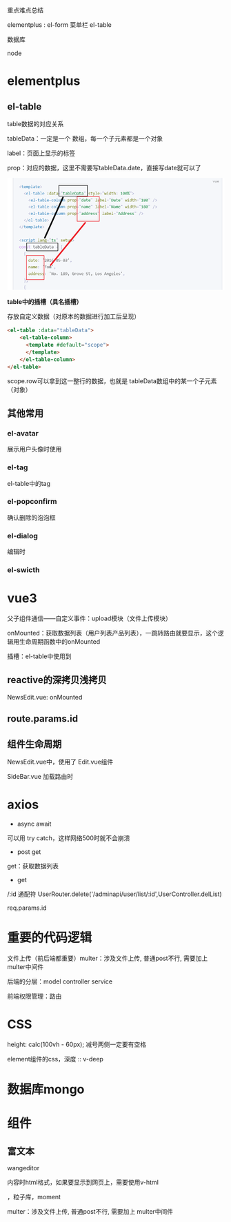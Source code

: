 重点难点总结

elementplus : el-form  菜单栏 el-table

数据库

node

# elementplus

## el-table

table数据的对应关系

tableData：一定是一个 数组，每一个子元素都是一个对象

label：页面上显示的标签

prop：对应的数据，这里不需要写tableData.date，直接写date就可以了

<img src="img/image-20240521152113869.png" alt="image-20240521152113869" style="zoom:80%;" />

**table中的插槽（具名插槽）**

存放自定义数据（对原本的数据进行加工后呈现）

```html
<el-table :data="tableData">  
    <el-table-column>
      <template #default="scope">
      </template>
    </el-table-column>
</el-table>
```

scope.row可以拿到这一整行的数据，也就是 tableData数组中的某一个子元素（对象）

## 其他常用

### el-avatar

展示用户头像时使用

### el-tag

el-table中的tag

### el-popconfirm

确认删除的泡泡框

### el-dialog

编辑时

### el-swicth



# vue3

父子组件通信——自定义事件：upload模块（文件上传模块）

onMounted：获取数据列表（用户列表产品列表），一跳转路由就要显示，这个逻辑用生命周期函数中的onMounted

插槽：el-table中使用到

## reactive的深拷贝浅拷贝

NewsEdit.vue: onMounted

## route.params.id

## 组件生命周期

NewsEdit.vue中，使用了 Edit.vue组件

SideBar.vue 加载路由时

# axios

- async await

可以用 try catch，这样网络500时就不会崩溃

- post get

get：获取数据列表

- get

/:id 通配符 UserRouter.delete('/adminapi/user/list/:id',UserController.delList)

req.params.id

# 重要的代码逻辑

文件上传（前后端都重要）multer：涉及文件上传, 普通post不行, 需要加上 multer中间件

后端的分层：model controller service 

前端权限管理：路由

# CSS

 height: calc(100vh - 60px);  减号两侧一定要有空格

element组件的css，深度 :: v-deep

# 数据库mongo

# 组件

## 富文本

wangeditor

内容时html格式，如果要显示到网页上，需要使用v-html

，粒子库，moment

multer：涉及文件上传, 普通post不行, 需要加上 multer中间件
